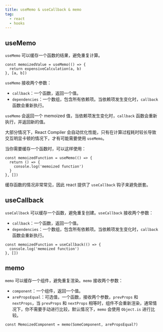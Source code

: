 ```yaml
---
title: useMemo & useCallback & memo
tag:
  - react
  - hooks
---
```


## useMemo

`useMemo` 可以缓存一个函数的结果，避免重复计算。

```tsx
const memoizedValue = useMemo(() => {
  return expensiveCalculation(a, b)
}, [a, b])
```

`useMemo` 接收两个参数：

- `callback`：一个函数，返回一个值。
- `dependencies`：一个数组，包含所有依赖项。当依赖项发生变化时，`callback` 函数会重新执行。

`useMemo` 会返回一个 memoized 值，当依赖项发生变化时，`callback` 函数会重新执行，并返回新的值。

大部分情况下，React Compiler 会自动优化性能，只有在计算过程耗时较长导致交互明显卡顿的情况下，才有可能需要使用 `useMemo`。

当你需要缓存一个函数时，可以这样使用：

```tsx
const memoizedFunction = useMemo(() => {
  return () => {
    console.log('memoized function')
  }
}, [])
```

缓存函数的情况非常常见，因此 react 提供了 `useCallback` 钩子来避免嵌套。

## useCallback

`useCallback` 可以缓存一个函数，避免重复创建。`useCallback` 接收两个参数：
- `callback`：一个函数，返回一个值。
- `dependencies`：一个数组，包含所有依赖项。当依赖项发生变化时，`callback` 函数会重新执行。

```tsx
const memoizedFunction = useCallback(() => {
  console.log('memoized function')
}, [])
```

## memo

`memo` 可以缓存一个组件，避免重复渲染。`memo` 接收两个参数：
- `component`：一个组件，返回一个值。
- `arePropsEqual`：可选值，一个函数，接收两个参数，`prevProps` 和 `nextProps`，当 `prevProps` 和 `nextProps` 相等时，组件不会重新渲染，通常情况下，你不需要手动进行比较，默认情况下，`memo` 会使用 `Object.is` 进行比较。

```tsx
const MemoizedComponent = memo(SomeComponent, arePropsEqual?)
```
